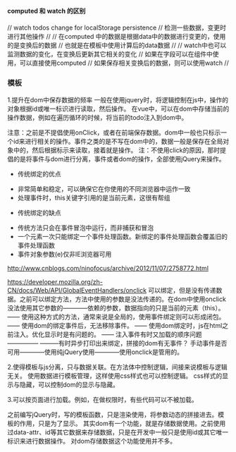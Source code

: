 
#### computed 和 watch 的区别
  // watch todos change for localStorage persistence
  // 检测一些数据，变更时进行其他操作
  // 
  // 在computed 中的数据是根据data中的数据进行变更的，使用的是变换后的数据
  // 也就是在模板中使用计算后的data数据
  // 
  // watch中也可以监测数据的变化，在变换后更新其它相关的变化
  // 如果在字段可以在组件中使用，可以直接使用computed
  // 如果保存相关变换后的数据，则可以使用watch
  // 

### 模板
1.提升在dom中保存数据的频率
  一般在使用jquery时，将逻辑控制在js中，操作的对象根据id或唯一标识进行读取，然后操作。
  在vue中，可以在dom中存储当前的操作数据，例如在遍历循环的时候，将当前的todo注入到dom中。

  注意：之前是不提倡使用onClick，或者在前端保存数据。dom中一般也只标示一个id来进行相关的操作。事件之类的是不写在dom中的，数据一般是保存在全局对象中的，然后根据标示来读取，接着就是操作。
  注：不使用click的原因，那时提倡的是将事件与dom进行分离，事件或者dom的操作，全部使用jQuery来操作。

  * 传统绑定的优点
  - 非常简单和稳定，可以确保它在你使用的不同浏览器中运作一致
  - 处理事件时，this关键字引用的是当前元素，这很有帮组

  * 传统绑定的缺点 
  - 传统方法只会在事件冒泡中运行，而非捕获和冒泡
  - 一个元素一次只能绑定一个事件处理函数。新绑定的事件处理函数会覆盖旧的事件处理函数
  - 事件对象参数(e)仅非IE浏览器可用

  http://www.cnblogs.com/ninofocus/archive/2012/11/07/2758772.html 

  https://developer.mozilla.org/zh-CN/docs/Web/API/GlobalEventHandlers/onclick
  可以绑定，但是没有传递数据。之前可以绑定方法，方法中使用的参数是没法传递的。在dom中使用onclick没法使用其它参数的————依赖的参数，数据指向的只是当前的元素（this）。
  —— 使用这种方式的方法，通常来说是全局的，使用事件绑定则可以形成闭包。
  —— 使用dom的绑定事件后，无法移除事件。
  —— 使用dom绑定时，js在html之前注入。优化显示时是有问题的。
  —— 注入事件有时又加载的顺序问题—————
        ———有时异步打印出来绑定，拼接的dom有无事件？
        手动事件是否可用————使用纯jQuery使用————使用onclick是管用的。


2.使得模板与js分离，只与数据关联。在方法体中控制逻辑，间接来说模板与逻辑无关。
  使用数据进行模板管理，这样使用css样式也可以控制逻辑。
  css样式的显示与隐藏，可以控制dom的显示与隐藏。
  

3.可以按页面进行加载。例如，在做权限时，有些代码可以不被加载。

之前编写jQuery时，写的模板函数，只是渲染使用，将参数动态的拼接进去。模板的作用，只是为了显示。
其实dom有一个功能，就是存储数据使用。之前使用过data-attr、id等其它数据来存储数据，只是在开发中一般只是使用id或其它唯一标识来进行数据操作。
对dom存储数据这个功能使用并不多。



